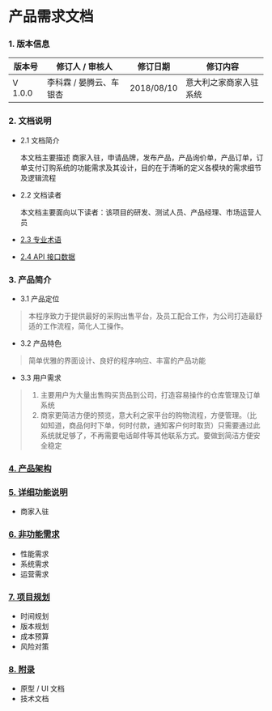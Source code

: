 # 产品需求文档
### 1. 版本信息
  版本号   |  修订人 / 审核人  |   修订日期   | 修订内容
--------- | --------------- | ----------- | --------
 V 1.0.0  | 李科霖 / 晏腾云、车银杏| 2018/08/10  | 意大利之家商家入驻系统
### 2. 文档说明
- 2.1 文档简介

  本文档主要描述 商家入驻，申请品牌，发布产品，产品询价单，产品订单，订单支付订购系统的功能需求及其设计，目的在于清晰的定义各模块的需求细节及逻辑流程
- 2.2 文档读者

  本文档主要面向以下读者：该项目的研发、测试人员、产品经理、市场运营人员
- [2.3 专业术语](./content/2_3_Terminology.md)
- [2.4 API 接口数据](./content/2_4_API.md)

### 3. 产品简介
- 3.1 产品定位
>本程序致力于提供最好的采购出售平台，及员工配合工作，为公司打造最舒适的工作流程，简化人工操作。
- 3.2 产品特色
>简单优雅的界面设计、良好的程序响应、丰富的产品功能
- 3.3 用户需求
>1. 主要用户为大量出售购买货品到公司，打造容易操作的仓库管理及订单系统
>2. 商家更简洁方便的预览，意大利之家平台的购物流程，方便管理。（比如知道，商品何时下单，何时付款，通知客户何时取货）只需要通过此系统就足够了，不再需要电话邮件等其他联系方式。要做到简洁方便安全稳定

### [4. 产品架构](./content/4_Structure.md)
### [5. 详细功能说明](./content/5_Function.md)
 - 商家入驻

### [6. 非功能需求](./content/6_NotFunction.md)
- 性能需求
- 系统需求
- 运营需求
### [7. 项目规划](./content/7_Planning.md)
- 时间规划
- 版本规划
- 成本预算
- 风险对策
### [8. 附录](./content/8_Appendix.md)
- 原型 / UI 文档
- 技术文档
